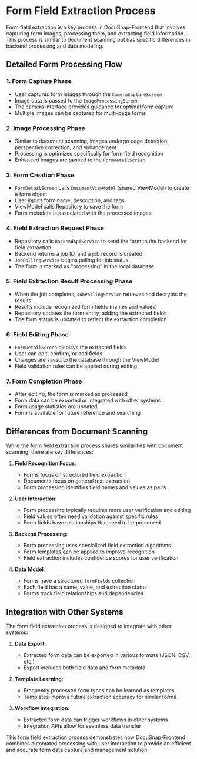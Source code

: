 # Form Field Extraction Process

Form field extraction is a key process in DocuSnap-Frontend that involves capturing form images, processing them, and extracting field information. This process is similar to document scanning but has specific differences in backend processing and data modeling.

## Detailed Form Processing Flow

### 1. Form Capture Phase

- User captures form images through the `CameraCaptureScreen`
- Image data is passed to the `ImageProcessingScreen`
- The camera interface provides guidance for optimal form capture
- Multiple images can be captured for multi-page forms

### 2. Image Processing Phase

- Similar to document scanning, images undergo edge detection, perspective correction, and enhancement
- Processing is optimized specifically for form field recognition
- Enhanced images are passed to the `FormDetailScreen`

### 3. Form Creation Phase

- `FormDetailScreen` calls `DocumentViewModel` (shared ViewModel) to create a form object
- User inputs form name, description, and tags
- ViewModel calls Repository to save the form
- Form metadata is associated with the processed images

### 4. Field Extraction Request Phase

- Repository calls `BackendApiService` to send the form to the backend for field extraction
- Backend returns a job ID, and a job record is created
- `JobPollingService` begins polling for job status
- The form is marked as "processing" in the local database

### 5. Field Extraction Result Processing Phase

- When the job completes, `JobPollingService` retrieves and decrypts the results
- Results include recognized form fields (names and values)
- Repository updates the form entity, adding the extracted fields
- The form status is updated to reflect the extraction completion

### 6. Field Editing Phase

- `FormDetailScreen` displays the extracted fields
- User can edit, confirm, or add fields
- Changes are saved to the database through the ViewModel
- Field validation rules can be applied during editing

### 7. Form Completion Phase

- After editing, the form is marked as processed
- Form data can be exported or integrated with other systems
- Form usage statistics are updated
- Form is available for future reference and searching

## Differences from Document Scanning

While the form field extraction process shares similarities with document scanning, there are key differences:

1. **Field Recognition Focus**:
   - Forms focus on structured field extraction
   - Documents focus on general text extraction
   - Form processing identifies field names and values as pairs

2. **User Interaction**:
   - Form processing typically requires more user verification and editing
   - Field values often need validation against specific rules
   - Form fields have relationships that need to be preserved

3. **Backend Processing**:
   - Form processing uses specialized field extraction algorithms
   - Form templates can be applied to improve recognition
   - Field extraction includes confidence scores for user verification

4. **Data Model**:
   - Forms have a structured `formFields` collection
   - Each field has a name, value, and extraction status
   - Forms track field relationships and dependencies

## Integration with Other Systems

The form field extraction process is designed to integrate with other systems:

1. **Data Export**:
   - Extracted form data can be exported in various formats (JSON, CSV, etc.)
   - Export includes both field data and form metadata

2. **Template Learning**:
   - Frequently processed form types can be learned as templates
   - Templates improve future extraction accuracy for similar forms

3. **Workflow Integration**:
   - Extracted form data can trigger workflows in other systems
   - Integration APIs allow for seamless data transfer

This form field extraction process demonstrates how DocuSnap-Frontend combines automated processing with user interaction to provide an efficient and accurate form data capture and management solution.